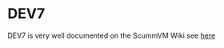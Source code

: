 # DEV7
DEV7 is very well documented on the ScummVM Wiki see [here](https://wiki.scummvm.org/index.php?title=DEV7_Information) 
